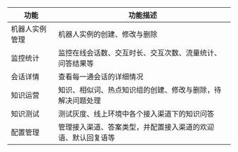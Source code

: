 | 功能 | 功能描述 | 
|---------|---------|
| 机器人实例管理 | 机器人实例的创建、修改与删除 |
| 监控统计 | 监控在线会话数、交互时长、交互次数、流量统计、问答结果等 |
| 会话详情 | 查看每一通会话的详细情况 |
| 知识运营 | 知识、相似词、热点知识组的创建、修改与删除，待解决问题处理 |
| 知识测试 | 测试灰度、线上环境中各个接入渠道下的知识问答 |
| 配置管理 | 管理接入渠道、答案类型，并配置接入渠道的欢迎语、默认回复语等 |
